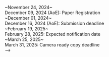 <!-- November 24, 2024: Paper Registration<br/>
December 01, 2024: Submission deadline<br/>
February 19, 2025: Expected notification date<br/>
March 25, 2025: Camera ready copy deadline<br/> -->

~November 24, 2024~<br/>December 09, 2024 (AoE): Paper Registration<br/>
~December 01, 2024~<br/>December 16, 2024 (AoE): Submission deadline<br/>
~February 19, 2025~<br/>February 28, 2025: Expected notification date<br/>
~March 25, 2025~<br/>March 31, 2025: Camera ready copy deadline<br/> -->

